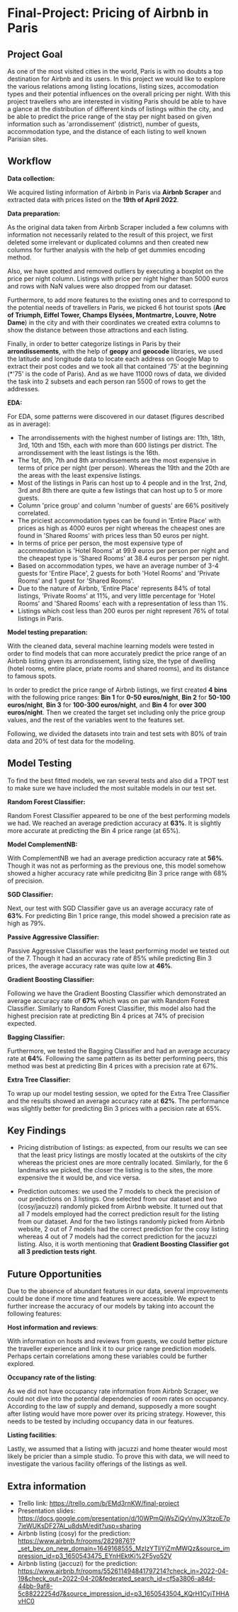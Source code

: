 # Final-Project: Pricing of Airbnb in Paris

## Project Goal
As one of the most visited cities in the world, Paris is with no doubts a top destination for Airbnb and its users. In this project we would like to explore the various relations among listing locations, listing sizes, accomodation types and their potential influences on the overall pricing per night. With this project travellers who are interested in visiting Paris should be able to have a glance at the distribution of different kinds of listings within the city, and be able to predict the price range of the stay per night based on given information such as 'arrondissement' (district), number of guests, accommodation type, and the distance of each listing to well known Parisian sites.

## Workflow

**Data collection:** 

We acquired listing information of Airbnb in Paris via **Airbnb Scraper** and extracted data with prices listed on the **19th of April 2022**. 

**Data preparation:**

As the original data taken from Airbnb Scraper included a few columns with information not necessarily related to the result of this project, we first deleted some irrelevant or duplicated columns and then created new columns for further analysis with the help of get dummies encoding method. 

Also, we have spotted and removed outliers by executing a boxplot on the price per night column. Listings with price per night higher than 5000 euros and rows with NaN values were also dropped from our dataset.

Furthermore, to add more features to the existing ones and to correspond to the potential needs of travellers in Paris, we picked 6 hot tourist spots (**Arc of Triumph, Eiffel Tower, Champs Elysées, Montmartre, Louvre, Notre Dame**) in the city and with their coordinates we created extra columns to show the distance between those attractions and each listing.

Finally, in order to better categorize listings in Paris by their **arrondissements**, with the help of **geopy** and **geocode** libraries, we used the latitude and longitude data to locate each address on Google Map to extract their post codes and we took all that contained '75' at the beginning (*'75' is the code of Paris). And as we have 11000 rows of data, we divided the task into 2 subsets and each person ran 5500 of rows to get the addresses.

**EDA:**

For EDA, some patterns were discovered in our dataset (figures described as in average):

- The arrondissements with the highest number of listings are: 11th, 18th, 3rd, 10th and 15th, each with more than 600 listings per district. The arrondissement with the least listings is the 16th.
- The 1st, 6th, 7th and 8th arrondissements are the most expensive in terms of price per night (per person). Whereas the 19th and the 20th are the areas with the least expensive listings.
- Most of the listings in Paris can host up to 4 people and in the 1rst, 2nd, 3rd and 8th there are quite a few listings that can host up to 5 or more guests.
- Column 'price group' and column 'number of guests' are 66% positively correlated.
- The priciest accommodation types can be found in 'Entire Place' with prices as high as 4000 euros per night whereas the cheapest ones are found in 'Shared Rooms' with prices less than 50 euros per night. 
- In terms of price per person, the most expensive type of accommodation is 'Hotel Rooms' at 99.9 euros per person per night and the cheapest type is 'Shared Rooms' at 38.4 euros per person per night.
- Based on accommodation types, we have an average number of 3-4 guests for 'Entire Place', 2 guests for both 'Hotel Rooms' and 'Private Rooms' and 1 guest for 'Shared Rooms'.
- Due to the nature of Airbnb, 'Entire Place' represents 84% of total listings, 'Private Rooms' at 11%, and very little percentage for 'Hotel Rooms' and 'Shared Rooms' each with a representation of less than 1%.
- Listings which cost less than 200 euros per night represent 76% of total listings in Paris.

**Model testing preparation:** 

With the cleaned data, several machine learning models were tested in order to find models that can more accurately predict the price range of an Airbnb
listing given its arrondissement, listing size, the type of dwelling (hotel rooms, entire place, priate rooms and shared rooms), and its distance to famous spots.

In order to predict the price range of Airbnb listings, we first created **4 bins** with the following price ranges: **Bin 1** for **0-50 euros/night**, **Bin 2** for **50-100 euros/night**, **Bin 3** for **100-300 euros/night**, and **Bin 4** for **over 300 euros/night**. Then we created the target set including only the price group values, and the rest of the variables went to the features set.

Following, we divided the datasets into train and test sets with 80% of train data and 20% of test data for the modeling.


## Model Testing

To find the best fitted models, we ran several tests and also did a TPOT test to make sure we have included the most suitable models in our test set.

**Random Forest Classifier:**

Random Forest Classifier appeared to be one of the best performing models we had. We reached an average prediction accuracy at **63%**. It is slightly more accurate at predicting the Bin 4 price range (at 65%).

**Model ComplementNB:**

With ComplementNB we had an average prediction accuracy rate at **56%**. Though it was not as performing as the previous one, this model somehow showed a higher accuracy rate while predicitng Bin 3 price range with 68% of precision.

**SGD Classifier:**

Next, our test with SGD Classifier gave us an average accuracy rate of **63%**. For predicting Bin 1 price range, this model showed a precision rate as high as 79%.

**Passive Aggressive Classifier:**

Passive Aggressive Classifier was the least performing model we tested out of the 7. Though it had an accuracy rate of 85% while predicting Bin 3 prices, the average accuracy rate was quite low at **46%**.

**Gradient Boosting Classifier:**

Following we have the Gradient Boosting Classifier which demonstrated an average accuracy rate of **67%** which was on par with Random Forest Classifier. Similarly to Random Forest Classifier, this model also had the highest precision rate at predicting Bin 4 prices at 74% of precision expected.

**Bagging Classifier:**

Furthermore, we tested the Bagging Classifier and had an average accuracy rate at **64%**. Following the same pattern as its better performing peers, this method was best at predicting Bin 4 prices with a precision rate at 67%.

**Extra Tree Classifier:**

To wrap up our model testing session, we opted for the Extra Tree Classifier and the results showed an average accuracy rate at **62%**. The performance was slightly better for predicting Bin 3 prices with a pecision rate at 65%.

## Key Findings

- Pricing distribution of listings: as expected, from our results we can see that the least pricy listings are mostly located at the outskirts of the city whereas the priciest ones are more centrally located. Similarly, for the 6 landmarks we picked, the closer the listing is to the sites, the more expensive the it would be, and vice versa.

- Prediction outcomes: we used the 7 models to check the precision of our predictions on 3 listings. One selected from our dataset and two (cosy/jacuzzi) randomly picked from Airbnb website. It turned out that all 7 models employed had the correct prediction result for the listing from our dataset. And for the two listings randomly picked from Airbnb website, 2 out of 7 models had the correct prediction for the cosy listing whereas 4 out of 7 models had the correct prediction for the jacuzzi listing. Also, it is worth mentioning that **Gradient Boosting Classifier got all 3 prediction tests right**.

## Future Opportunities

Due to the absence of abundant features in our data, several improvements could be done if more time and features were accessible. We expect to further increase the accuracy of our models by taking into account the following features:

**Host information and reviews**: 

With information on hosts and reviews from guests, we could better picture the traveller experience and link it to our price range prediction models. Perhaps certain correlations among these variables could be further explored.

**Occupancy rate of the listing**: 

As we did not have occupancy rate information from Airbnb Scraper, we could not dive into the potential dependencies of room rates on occupancy. According to the law of supply and demand, supposedly a more sought after listing would have more power over its pricing strategy. However, this needs to be tested by including occupancy data in our features.

**Listing facilities**: 

Lastly, we assumed that a listing with jacuzzi and home theater would most likely be pricier than a simple studio. To prove this with data, we will need to investigate the various facility offerings of the listings as well.

## Extra information
- Trello link: https://trello.com/b/EMd3rnKW/final-project
- Presentation slides: https://docs.google.com/presentation/d/10WPmQiWsZiQyVnyJX3tzoE7p7ieWUKsDF27AI_u8dsM/edit?usp=sharing
- Airbnb listing (cosy) for the prediction: https://www.airbnb.fr/rooms/28298761?_set_bev_on_new_domain=1649168555_MzIzYTliYjZmMWQz&source_impression_id=p3_1650543475_EYnHEktKj%2F5yo52V
- Airbnb listing (jaccuzi) for the prediction: https://www.airbnb.fr/rooms/552611494841797214?check_in=2022-04-19&check_out=2022-04-20&federated_search_id=cf5a3806-a84d-44bb-9af8-5c88222254d7&source_impression_id=p3_1650543504_KQrH1CyiTHHAvHC0

